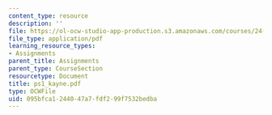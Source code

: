 ```yaml
---
content_type: resource
description: ''
file: https://ol-ocw-studio-app-production.s3.amazonaws.com/courses/24-951-introduction-to-syntax-fall-2003/095bfca1244047a7fdf299f7532bedba_ps1_kayne.pdf
file_type: application/pdf
learning_resource_types:
- Assignments
parent_title: Assignments
parent_type: CourseSection
resourcetype: Document
title: ps1_kayne.pdf
type: OCWFile
uid: 095bfca1-2440-47a7-fdf2-99f7532bedba
---
```

